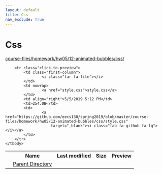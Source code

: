 ```yaml
---
layout: default
title: Css
nav_exclude: True
---
```


# Css

[course-files/homework/hw05/12-animated-bubbles/css/](.)

<table class="tbl-files">
    <tbody>
        <tr>
            <th valign="top"></th>
            <th>Name</th>
            <th>Last modified</th>
            <th>Size</th>
            <th>Preview</th>
        </tr>
        <tr>
            <td valign="top">
                <i class="fa fa-folder-open"></i>
            </td>
            <td><a href="../">Parent Directory</a></td>
            <td>&nbsp;</td>
            <td>&nbsp;</td>
            <td>&nbsp;</td>
        </tr>

        <tr class="click-to-preview">
            <td class="first-column">
                    <i class="far fa-file"></i>
            </td>
            <td nowrap>
                    <a href="style.css">style.css</a>
            </td>
            <td align="right">5/5/2019 5:12 PM</td>
            <td>254.0B</td>
            <td>
                    <a href="https://github.com/eecs130/spring2019/blob/master/course-files/homework/hw05/12-animated-bubbles/css/style.css"
                        target="_blank"><i class="fab fa-github fa-lg"></i></a>
            </td>
        </tr>
    </tbody>
</table>

